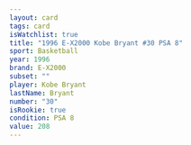 ```yaml
---
layout: card
tags: card
isWatchlist: true
title: "1996 E-X2000 Kobe Bryant #30 PSA 8"
sport: Basketball
year: 1996
brand: E-X2000
subset: ""
player: Kobe Bryant
lastName: Bryant
number: "30"
isRookie: true
condition: PSA 8
value: 208
---
```

